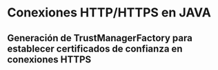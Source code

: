 # Conexiones HTTP/HTTPS en JAVA
## Generación de TrustManagerFactory para establecer certificados de confianza en conexiones HTTPS